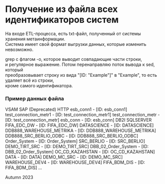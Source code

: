 # Получение из файла всех идентификаторов систем

На входе ETL-процесса, есть txt-файл, полученный от системы хранения метаинформации.   
Система имеет свой формат выгрузки данных, которые изменить невозможно.  

grep с флагом -o, которое выводит совпадающие части строки,  
и регулярное выражение. Потом перенаправляю поток вывода к sed, который   
преобразовывает строку из вида "[ID: "Example"]" в "Example", то есть удаляет всё из строки,   
кроме самого идентификатора.  

### Пример данных файла
VSAM
SAP (Deprecated)
HTTP
        esb_conn1 - [ID: esb_conn1]
        test_connection_metr1 - [ID: test_connection_metr1]
        test_connection_metr - [ID: test_connection_metr]
        esb_conn - [ID: esb_conn]
DB2I
SQLSERVER
        FIFA_EDC_DW - [ID: FIFA_EDC_DW]
        DATASCIENCE - [ID: DATASCIENCE]
        DDB888_WAREHOUSE_METRIKA - [ID: DDB888_WAREHOUSE_METRIKA]
        DDB888_SRC_BERLIO_ODBC - [ID: DDB888_SRC_BERLIO_ODBC]
        Order_System - [ID: Order_System]
        SRC_BERLIO - [ID: SRC_BERLIO]
        DEMO_TIRT_SRC - [ID: DEMO_TIRT_SRC]
        DBB_02_Order_System - [ID: DBB_02_Order_System]
        OC_CD_KAZAHSTAN - [ID: OC_CD_KAZAHSTAN]
        DATA - [ID: DATA]
        DEMO_MC_SRC - [ID: DEMO_MC_SRC]
        WAREHOUSE_DEV4 - [ID: WAREHOUSE_DEV4]
        FIFA_BDM_DIS - [ID: FIFA_BDM_DIS]
...

Autumn 2023